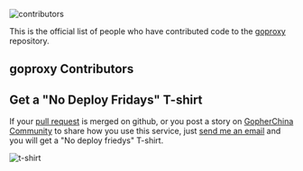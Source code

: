 ![contributors](/images/contributors.png)

This is the official list of people who have contributed code to the [goproxy](https://github.com/goproxyio/) repository.

## goproxy Contributors

<contributor-list></contributor-list>
## Get a "No Deploy Fridays" T-shirt

If your [pull request](https://github.com/goproxyio/) is merged on github, or you post a story on [GopherChina Community](https://gocn.vip/) to share how you use this service, just [send me an email](/docs/contact-us.html) and you will get a "No deploy friedys" T-shirt.

![t-shirt](/images/goproxy-tshirt.png)

